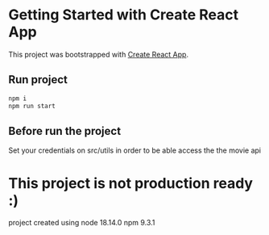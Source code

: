 # Getting Started with Create React App

This project was bootstrapped with [Create React App](https://github.com/facebook/create-react-app).

## Run project
```bash
npm i
npm run start
```
## Before run the project
Set your credentials on src/utils in order to be able access the the movie api


# This project is not production ready :) #


project created using
node 18.14.0
npm 9.3.1